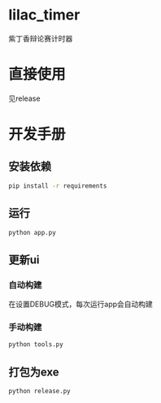 # lilac_timer
紫丁香辩论赛计时器



# 直接使用

见release

# 开发手册

## 安装依赖

```bash
pip install -r requirements
```

## 运行

```bash
python app.py
```

## 更新ui

### 自动构建

在设置DEBUG模式，每次运行app会自动构建

### 手动构建

```bash
python tools.py
```

## 打包为exe

```bash
python release.py
```

